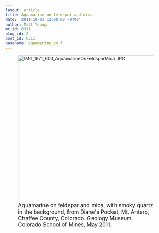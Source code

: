 ```yaml
---
layout: article
title: Aquamarine on feldspar and mica
date: '2011-10-03 12:00:00 -0700'
author: Matt Young
mt_id: 6311
blog_id: 2
post_id: 6311
basename: aquamarine_on_f
---
```

<figure>
<img src="/PT/uploads/2011/IMG_1971_600_AquamarineOnFeldsparMica.JPG" alt="IMG_1971_600_AquamarineOnFeldsparMica.JPG" width="600" height="461" />
<figcaption markdown="span">
<big>Aquamarine on feldspar and mica, with smoky quartz in the background, from Diane's Pocket, Mt. Antero, Chaffee County, Colorado. Geology Museum, Colorado School of Mines, May 2011.</big> 

</figcaption>
</figure>
